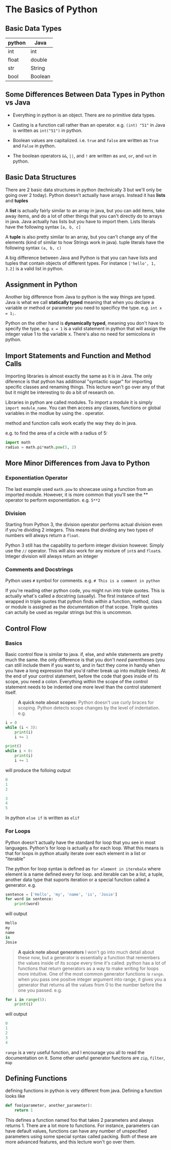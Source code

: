# The Basics of Python

## Basic Data Types

python  | Java
---     | ---
int     | int
float   | double
str     | String
bool    | Boolean

## Some Differences Between **Data Types** in Python vs Java

 * Everything in python is an object. There are no primitive data types.

 * Casting is a function call rather than an operator. e.g. `(int) "51"` in Java is written as `int("51")` in python.

 * Boolean values are capitalized. i.e. `true` and `false` are written as `True` and `False` in python.

 * The boolean operators `&&`, `||`, and `!` are written as `and`, `or`, and `not` in python.

## Basic Data Structures

There are 2 basic data structures in python (technically 3 but we'll only be going over 2 today). Python doesn't actually have arrays. Instead it has **lists** and **tuples**

A **list** is actually fairly similar to an array in java, but you can add items, take away items, and do a lot of other things that you can't directly do to arrays in java. Java actually has lists but you have to import them. Lists literals have the following syntax `[a, b, c]`

A **tuple** is also pretty similar to an array, but you can't change any of the elements (kind of similar to how Strings work in java). tuple literals have the following syntax `(a, b, c)`

A big difference between Java and Python is that you can have lists and tuples that contain objects of different types. For instance `['hello', 1, 3.2]` is a valid list in python.

## Assignment in Python

Another big difference from Java to python is the way things are typed. Java is what we call **statically typed** meaning that when you declare a variable or method or parameter you need to specificy the type. e.g. `int x = 1;`.

Python on the other hand is **dynamically typed**, meaning you don't have to specify the type. e.g. `x = 1` is a valid statement in python that will assign the integer value 1 to the variable x. There's also no need for semicolons in python.

## Import Statements and Function and Method Calls

Importing libraries is almost exactly the same as it is in Java. The only diference is that python has additional "syntactic sugar" for importing specific classes and renaming things. This lecture won't go over any of that but it might be interesting to do a bit of research on.

Libraries in python are called modules. To import a module it is simply
`import module_name`. You can then access any classes, functions or global variables in the modlue by using the . operator.

method and function calls work ecatly the way they do in java.

e.g. to find the area of a circle with a radius of 5:

```python
import math
radius = math.pi*math.pow(5, 2)
```

## More Minor Differences from Java to Python

### Exponentiation Operator

The last example used `math.pow` to showcase using a function from an imported module. However, it is more common that you'll see the \*\* operator to perform exponentiation. e.g. `5**2`

### Division

Starting from Python 3, the division operator performs actual division even if you're dividing 2 integers. This means that dividing any two types of numbers will always return a `float`.

Python 3 still has the capability to perform integer division however. Simply use the `//` operator. This will also work for any mixture of `int`s and `float`s. Integer division will always return an integer

### Comments and Docstrings

Python uses `#` symbol for comments. e.g. `# This is a comment in python`

If you're reading other python code, you might run into triple quotes. This is actually what's called a docstring (usually). The first instance of text wrapped in triple quotes that python finds within a function, method, class or module is assigned as the documentation of that scope. Triple quotes can actully be used as regular strings but this is uncommon.

## Control Flow

### Basics

Basic control flow is similar to java. if, else, and while statements are pretty much the same. the only difference is that you don't *need* parentheses (you can still include them if you want to, and in fact they come in handy when you have a long expression that you'd rather break up into multiple lines). At the end of your control statement, before the code that goes inside of its scope, you need a colon. Everything within the scope of the control statement needs to be indented one more level than the control statement itself.

> **A quick note about scopes**: Python doesn't use curly braces for scoping. Python detects scope changes by the level of indentation. e.g.

```python
i = 0
while (i < 3):
    print(i)
    i += 1

print()
while i < 6:
    print(i)
    i += 1
```

will produce the folloing output
```python
0
1
2

3
4
5
```

In python `else if` is written as `elif`

### For Loops

Python doesn't actually have the standard for loop that you see in most languages. Python's for loop is actually a for each loop. What this means is that for loops in python atually iterate over each element in a list or "iterable"

The python for loop syntax is defined as `for element in iterebale` where element is a name defined every for loop. and iterable can be a list, a tuple, another data type that suports iteration or a special function called a generator. e.g.

```python
sentence = ['Hello', 'my', 'name', 'is', 'Josie']
for word in sentence:
    print(word)
```

will output

```python
Hello
my
name
is
Josie
```

> **A quick note about generators** I won't go into much detail about these now, but a generator is essentially a function that remembers the values inside of its scope every time it's called. python has a lot of functions that return generators as a way to make writing for loops more intuitive. One of the most common generator functions is `range`. when you pass one positve integer argument into range, it gives you a generator that returns all the values from 0 to the number before the one you passed. e.g.

```python
for i in range(5):
    print(i)
```

will output

```python
0
1
2
3
4
```

`range` is a very useful function, and I encourage you all to read the documentation on it. Some other useful generator functions are `zip`, `filter`, `map`

## Defining Functions

defining functions in python is very different from java. Defining a function looks like

```python
def foo(parameter, another_parameter):
    return 1
``` 

This defines a function named foo that takes 2 parameters and always returns 1. There are a lot more to functions. For instance, parameters can have default values, functions can have any number of unspecified parameters using some special syntax called packing. Both of these are more advanced features, and this lecture won't go over them.

